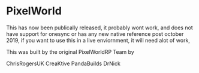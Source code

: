 # PixelWorld

This has now been publically released, it probably wont work, and does not have support for onesync or has any new native reference post october 2019, if you want to use this in a live enviornment, it will need alot of work,

This was built by the original PixelWorldRP Team by

ChrisRogersUK
CreaKtive
PandaBuilds
DrNick
